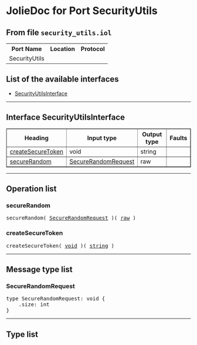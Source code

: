 <html>
<head></head><body>
<h1>JolieDoc for Port SecurityUtils</h1>
<h2>From file <code>security_utils.iol
</code></h2>
<table>
<tr>
<th>Port Name</th>
<th>Location</th>
<th>Protocol</th>
</tr>
<tr>
<td>SecurityUtils</td>
<td></td>
<td></td>
</tr>
</table>
<h2>List of the available interfaces</h2>
<ul>
<li><a href="#SecurityUtilsInterface">SecurityUtilsInterface </a>
</ul>
<hr>
<h2 id=SecurityUtilsInterface>Interface SecurityUtilsInterface</h2>
<a name="SecurityUtilsInterface"></a>
<table border="1">
<tr>
<th>Heading</th>
<th>Input type</th>
<th>Output type</th>
<th>Faults</th>
</tr>
<tr>
<td><a href="#createSecureToken">createSecureToken</a></td>
<td>void<br /></td>
<td>string<br /></td>
<td>
</td>
</tr>
<tr>
<td><a href="#secureRandom">secureRandom</a></td>
<td><a href="#SecureRandomRequest">SecureRandomRequest</a><br /></td>
<td>raw<br /></td>
<td>
</td>
</tr>
</table>
<hr>
<h2>Operation list</h2>
<div class="operation-title"><a name="secureRandom"></a><h3 id="secureRandom">secureRandom</h3></div>
<pre>secureRandom( <a href="#SecureRandomRequest">SecureRandomRequest</a> )( <a href="#raw">raw</a> )
</pre>
<div class="operation-title"><a name="createSecureToken"></a><h3 id="createSecureToken">createSecureToken</h3></div>
<pre>createSecureToken( <a href="#void">void</a> )( <a href="#string">string</a> )
</pre>
<hr>
<h2>Message type list</h2>
<a name="SecureRandomRequest"></a><h3 id="SecureRandomRequest">SecureRandomRequest</h3>
<pre lang="jolie">type SecureRandomRequest: void { 
    .size: int
}</pre>
<hr>
<h2>Type list</h2>
</body>
</html>
